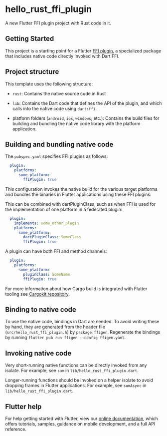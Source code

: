 # hello_rust_ffi_plugin

A new Flutter FFI plugin project with Rust code in it.

## Getting Started

This project is a starting point for a Flutter
[FFI plugin](https://docs.flutter.dev/development/platform-integration/c-interop),
a specialized package that includes native code directly invoked with Dart FFI.

## Project structure

This template uses the following structure:

* `rust`: Contains the native source code in Rust

* `lib`: Contains the Dart code that defines the API of the plugin, and which
  calls into the native code using `dart:ffi`.

* platform folders (`android`, `ios`, `windows`, etc.): Contains the build files
  for building and bundling the native code library with the platform application.

## Building and bundling native code

The `pubspec.yaml` specifies FFI plugins as follows:

```yaml
  plugin:
    platforms:
      some_platform:
        ffiPlugin: true
```

This configuration invokes the native build for the various target platforms
and bundles the binaries in Flutter applications using these FFI plugins.

This can be combined with dartPluginClass, such as when FFI is used for the
implementation of one platform in a federated plugin:

```yaml
  plugin:
    implements: some_other_plugin
    platforms:
      some_platform:
        dartPluginClass: SomeClass
        ffiPlugin: true
```

A plugin can have both FFI and method channels:

```yaml
  plugin:
    platforms:
      some_platform:
        pluginClass: SomeName
        ffiPlugin: true
```

For more information about how Cargo build is integrated with Flutter tooling see [Cargokit repository](https://github.com/irondash/cargokit).

## Binding to native code

To use the native code, bindings in Dart are needed.
To avoid writing these by hand, they are generated from the header file
(`src/hello_rust_ffi_plugin.h`) by `package:ffigen`.
Regenerate the bindings by running `flutter pub run ffigen --config ffigen.yaml`.

## Invoking native code

Very short-running native functions can be directly invoked from any isolate.
For example, see `sum` in `lib/hello_rust_ffi_plugin.dart`.

Longer-running functions should be invoked on a helper isolate to avoid
dropping frames in Flutter applications.
For example, see `sumAsync` in `lib/hello_rust_ffi_plugin.dart`.

## Flutter help

For help getting started with Flutter, view our
[online documentation](https://flutter.dev/docs), which offers tutorials,
samples, guidance on mobile development, and a full API reference.

